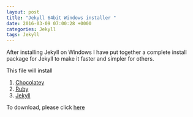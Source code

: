 ```yaml
---
layout: post
title: "Jekyll 64bit Windows installer "
date: 2016-03-09 07:00:28 +0000
categories: Jekyll
tags: Jekyll
---
```

After installing Jekyll on Windows I have put together
a complete install package for Jekyll to make it faster and
simpler for others.

This file will install
1. <a href = "https://chocolatey.org/">Chocolatey</a>
2. <a href = "https://chocolatey.org/packages/ruby">Ruby</a>
3. <a href = "https://jekyllrb.com/"> Jekyll </a>

To download, please click [here][1]

[1]:{{site.url}}/download\jekyll-install.zip
